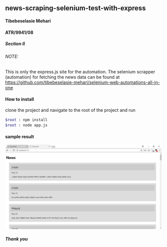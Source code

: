 ## news-scraping-selenium-test-with-express

#### Tibebeselasie Mehari
#### ATR/9941/08
##### Section II

###### NOTE:
This is only the express.js site for the automation.
The selenium scrapper (automation) for fetching the news data can be found at
https://github.com/tibebeselasie-mehari/selenium-web-automations-all-in-one

#### How to install
clone the project and navigate to the root of the project and run
```bash
$root : npm install
$root : node app.js
```
#### sample result
![alt text](https://github.com/tibebeselasie-mehari/news-scraping-selenium-test-with-express/blob/master/Untitled.png "Sample image")

##### Thank you
